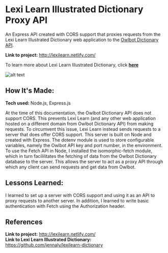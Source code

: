 # Lexi Learn Illustrated Dictionary Proxy API
An Express API created with CORS support that proxies requests from the Lexi Learn Illustrated Dictionary web application to the <a href="https://owlbot.info/">Owlbot Dictionary API</a>. 

**Link to project:** http://lexilearn.netlify.com/ <br>

To learn more about Lexi Learn Illustrated Dictionary, click <a href="https://github.com/jennaly/lexilearn-dictionary">**here**</a>

![alt text](https://github.com/jennaly/lexilearn-dictionary/blob/main/img/lexilearn-min.gif?raw=true)

## How It's Made:

**Tech used:** Node.js, Express.js 

At the time of this documentation, the Owlbot Dictionary API does not support CORS. This prevents Lexi Learn (and any other web application hosted on a different domain from Owlbot Dictionary API) from making requests. To circumvent this issue, Lexi Learn instead sends requests to a server that does offer CORS support. This server is built on Node and created with Express. The dotenv module is used to store configurable variables, namely the Owlbot API key and port number, in the environment. 
To use the Fetch API in Node, I installed the isomorphic-fetch module, which in turn facililitates the fetching of data from the Owlbot Dictionary database to the server. This allows the server to act as a proxy API through which any client can send requests and get data from Owlbot. 

## Lessons Learned:

I learned to set up a server with CORS support and using it as an API to proxy requests to another server. In addition, I learned to write basic authentication with Fetch using the Authorization header.

## References
**Link to project:** http://lexilearn.netlify.com/ <br>
**Link to Lexi Learn Illustrated Dictionary:** https://github.com/jennaly/lexilearn-dictionary
